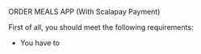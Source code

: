 ORDER MEALS APP (With Scalapay Payment)

First of all, you should meet the following requirements:
* You have to 

